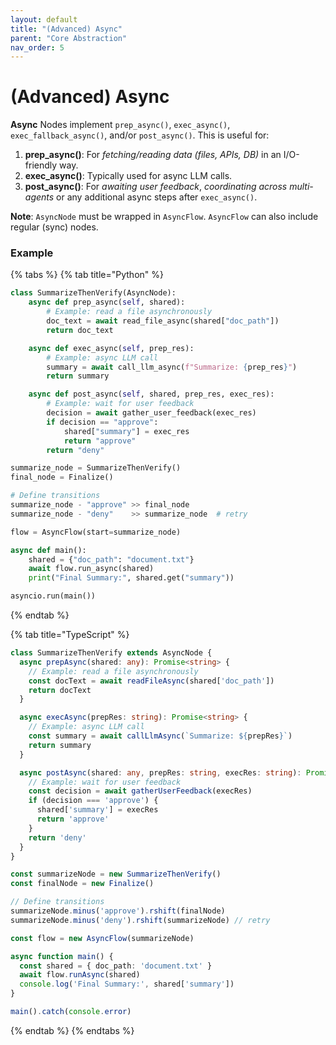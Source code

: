 ```yaml
---
layout: default
title: "(Advanced) Async"
parent: "Core Abstraction"
nav_order: 5
---
```


# (Advanced) Async

**Async** Nodes implement `prep_async()`, `exec_async()`, `exec_fallback_async()`, and/or `post_async()`. This is useful for:

1. **prep_async()**: For _fetching/reading data (files, APIs, DB)_ in an I/O-friendly way.
2. **exec_async()**: Typically used for async LLM calls.
3. **post_async()**: For _awaiting user feedback_, _coordinating across multi-agents_ or any additional async steps after `exec_async()`.

**Note**: `AsyncNode` must be wrapped in `AsyncFlow`. `AsyncFlow` can also include regular (sync) nodes.

### Example

{% tabs %}
{% tab title="Python" %}

```python
class SummarizeThenVerify(AsyncNode):
    async def prep_async(self, shared):
        # Example: read a file asynchronously
        doc_text = await read_file_async(shared["doc_path"])
        return doc_text

    async def exec_async(self, prep_res):
        # Example: async LLM call
        summary = await call_llm_async(f"Summarize: {prep_res}")
        return summary

    async def post_async(self, shared, prep_res, exec_res):
        # Example: wait for user feedback
        decision = await gather_user_feedback(exec_res)
        if decision == "approve":
            shared["summary"] = exec_res
            return "approve"
        return "deny"

summarize_node = SummarizeThenVerify()
final_node = Finalize()

# Define transitions
summarize_node - "approve" >> final_node
summarize_node - "deny"    >> summarize_node  # retry

flow = AsyncFlow(start=summarize_node)

async def main():
    shared = {"doc_path": "document.txt"}
    await flow.run_async(shared)
    print("Final Summary:", shared.get("summary"))

asyncio.run(main())
```

{% endtab %}

{% tab title="TypeScript" %}

```typescript
class SummarizeThenVerify extends AsyncNode {
  async prepAsync(shared: any): Promise<string> {
    // Example: read a file asynchronously
    const docText = await readFileAsync(shared['doc_path'])
    return docText
  }

  async execAsync(prepRes: string): Promise<string> {
    // Example: async LLM call
    const summary = await callLlmAsync(`Summarize: ${prepRes}`)
    return summary
  }

  async postAsync(shared: any, prepRes: string, execRes: string): Promise<string> {
    // Example: wait for user feedback
    const decision = await gatherUserFeedback(execRes)
    if (decision === 'approve') {
      shared['summary'] = execRes
      return 'approve'
    }
    return 'deny'
  }
}

const summarizeNode = new SummarizeThenVerify()
const finalNode = new Finalize()

// Define transitions
summarizeNode.minus('approve').rshift(finalNode)
summarizeNode.minus('deny').rshift(summarizeNode) // retry

const flow = new AsyncFlow(summarizeNode)

async function main() {
  const shared = { doc_path: 'document.txt' }
  await flow.runAsync(shared)
  console.log('Final Summary:', shared['summary'])
}

main().catch(console.error)
```

{% endtab %}
{% endtabs %}
